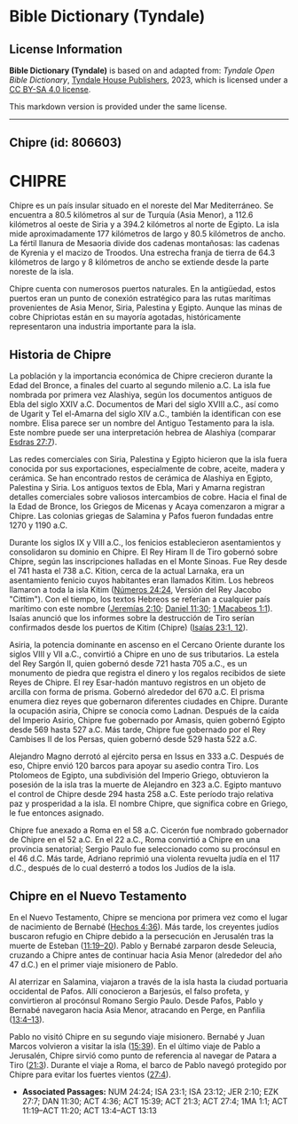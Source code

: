 # Bible Dictionary (Tyndale)

## License Information

**Bible Dictionary (Tyndale)** is based on and adapted from: _Tyndale Open Bible Dictionary_, [Tyndale House Publishers](https://tyndaleopenresources.com/), 2023, which is licensed under a [CC BY-SA 4.0 license](https://creativecommons.org/licenses/by-sa/4.0/legalcode.en).

This markdown version is provided under the same license.



--------------------------------

## Chipre (id: 806603)

CHIPRE
======

Chipre es un país insular situado en el noreste del Mar Mediterráneo. Se encuentra a 80\.5 kilómetros al sur de Turquía (Asia Menor), a 112\.6 kilómetros al oeste de Siria y a 394\.2 kilómetros al norte de Egipto. La isla mide aproximadamente 177 kilómetros de largo y 80\.5 kilómetros de ancho. La fértil llanura de Mesaoria divide dos cadenas montañosas: las cadenas de Kyrenia y el macizo de Troodos. Una estrecha franja de tierra de 64\.3 kilómetros de largo y 8 kilómetros de ancho se extiende desde la parte noreste de la isla.

Chipre cuenta con numerosos puertos naturales. En la antigüedad, estos puertos eran un punto de conexión estratégico para las rutas marítimas provenientes de Asia Menor, Siria, Palestina y Egipto. Aunque las minas de cobre Chipriotas están en su mayoría agotadas, históricamente representaron una industria importante para la isla.

Historia de Chipre
------------------

La población y la importancia económica de Chipre crecieron durante la Edad del Bronce, a finales del cuarto al segundo milenio a.C. La isla fue nombrada por primera vez Alashiya, según los documentos antiguos de Ebla del siglo XXIV a.C. Documentos de Mari del siglo XVIII a.C., así como de Ugarit y Tel el\-Amarna del siglo XIV a.C., también la identifican con ese nombre. Elisa parece ser un nombre del Antiguo Testamento para la isla. Este nombre puede ser una interpretación hebrea de Alashiya (comparar [Esdras 27:7](https://ref.ly/Ezek27:7)).

Las redes comerciales con Siria, Palestina y Egipto hicieron que la isla fuera conocida por sus exportaciones, especialmente de cobre, aceite, madera y cerámica. Se han encontrado restos de cerámica de Alashiya en Egipto, Palestina y Siria. Los antiguos textos de Ebla, Mari y Amarna registran detalles comerciales sobre valiosos intercambios de cobre. Hacia el final de la Edad de Bronce, los Griegos de Micenas y Acaya comenzaron a migrar a Chipre. Las colonias griegas de Salamina y Pafos fueron fundadas entre 1270 y 1190 a.C.

Durante los siglos IX y VIII a.C., los fenicios establecieron asentamientos y consolidaron su dominio en Chipre. El Rey Hiram II de Tiro gobernó sobre Chipre, según las inscripciones halladas en el Monte Sinoas. Fue Rey desde el 741 hasta el 738 a.C. Kition, cerca de la actual Larnaka, era un asentamiento fenicio cuyos habitantes eran llamados Kitim. Los hebreos llamaron a toda la isla Kitim ([Números 24:24](https://ref.ly/Num24:24), Versión del Rey Jacobo "Cittim"). Con el tiempo, los textos Hebreos se referían a cualquier país marítimo con este nombre ([Jeremías 2:10](https://ref.ly/Jer2:10); [Daniel 11:30](https://ref.ly/Dan11:30); [1 Macabeos 1:1](https://ref.ly/1Macc1:1)). Isaías anunció que los informes sobre la destrucción de Tiro serían confirmados desde los puertos de Kitim (Chipre) ([Isaías 23:1, 12](https://ref.ly/Isa23:1,Isa23:12)).

Asiria, la potencia dominante en ascenso en el Cercano Oriente durante los siglos VIII y VII a.C., convirtió a Chipre en uno de sus tributarios. La estela del Rey Sargón II, quien gobernó desde 721 hasta 705 a.C., es un monumento de piedra que registra el dinero y los regalos recibidos de siete Reyes de Chipre. El rey Esar\-hadón mantuvo registros en un objeto de arcilla con forma de prisma. Gobernó alrededor del 670 a.C. El prisma enumera diez reyes que gobernaron diferentes ciudades en Chipre. Durante la ocupación asiria, Chipre se conocía como Ladnan. Después de la caída del Imperio Asirio, Chipre fue gobernado por Amasis, quien gobernó Egipto desde 569 hasta 527 a.C. Más tarde, Chipre fue gobernado por el Rey Cambises II de los Persas, quien gobernó desde 529 hasta 522 a.C.

Alejandro Magno derrotó al ejército persa en Issus en 333 a.C. Después de eso, Chipre envió 120 barcos para apoyar su asedio contra Tiro. Los Ptolomeos de Egipto, una subdivisión del Imperio Griego, obtuvieron la posesión de la isla tras la muerte de Alejandro en 323 a.C. Egipto mantuvo el control de Chipre desde 294 hasta 258 a.C. Este período trajo relativa paz y prosperidad a la isla. El nombre Chipre, que significa cobre en Griego, le fue entonces asignado.

Chipre fue anexado a Roma en el 58 a.C. Cicerón fue nombrado gobernador de Chipre en el 52 a.C. En el 22 a.C., Roma convirtió a Chipre en una provincia senatorial; Sergio Paulo fue seleccionado como su procónsul en el 46 d.C. Más tarde, Adriano reprimió una violenta revuelta judía en el 117 d.C., después de lo cual desterró a todos los Judíos de la isla.

Chipre en el Nuevo Testamento
-----------------------------

En el Nuevo Testamento, Chipre se menciona por primera vez como el lugar de nacimiento de Bernabé ([Hechos 4:36](https://ref.ly/Acts4:36)). Más tarde, los creyentes judíos buscaron refugio en Chipre debido a la persecución en Jerusalén tras la muerte de Esteban ([11:19–20](https://ref.ly/Acts11:19-Acts11:20)). Pablo y Bernabé zarparon desde Seleucia, cruzando a Chipre antes de continuar hacia Asia Menor (alrededor del año 47 d.C.) en el primer viaje misionero de Pablo.

Al aterrizar en Salamina, viajaron a través de la isla hasta la ciudad portuaria occidental de Pafos. Allí conocieron a Barjesús, el falso profeta, y convirtieron al procónsul Romano Sergio Paulo. Desde Pafos, Pablo y Bernabé navegaron hacia Asia Menor, atracando en Perge, en Panfilia ([13:4–13](https://ref.ly/Acts13:4-Acts13:13)).

Pablo no visitó Chipre en su segundo viaje misionero. Bernabé y Juan Marcos volvieron a visitar la isla ([15:39](https://ref.ly/Acts15:39)). En el último viaje de Pablo a Jerusalén, Chipre sirvió como punto de referencia al navegar de Patara a Tiro ([21:3](https://ref.ly/Acts21:3)). Durante el viaje a Roma, el barco de Pablo navegó protegido por Chipre para evitar los fuertes vientos ([27:4](https://ref.ly/Acts27:4)).

* **Associated Passages:** NUM 24:24; ISA 23:1; ISA 23:12; JER 2:10; EZK 27:7; DAN 11:30; ACT 4:36; ACT 15:39; ACT 21:3; ACT 27:4; 1MA 1:1; ACT 11:19–ACT 11:20; ACT 13:4–ACT 13:13

